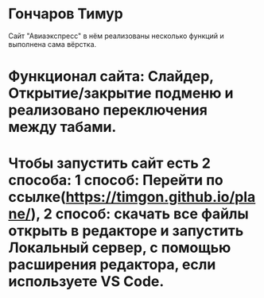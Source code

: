 # Гончаров Тимур
Сайт "Авиаэкспресс" в нём реализованы несколько функций и выполнена сама вёрстка. 
# Функционал сайта: Слайдер, Открытие/закрытие подменю и реализовано переключения между табами.
# Чтобы запустить сайт есть 2 способа: 1 способ: Перейти по ссылке(https://timgon.github.io/plane/), 2 способ: скачать все файлы открыть в редакторе и запустить Локальный сервер, с помощью расширения редактора, если используете VS Code.
